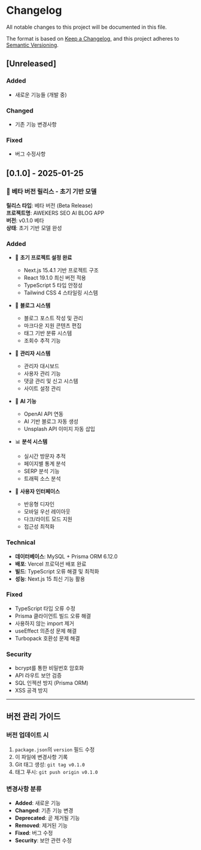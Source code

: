 # Changelog

All notable changes to this project will be documented in this file.

The format is based on [Keep a Changelog](https://keepachangelog.com/en/1.0.0/),
and this project adheres to [Semantic Versioning](https://semver.org/spec/v2.0.0.html).

## [Unreleased]

### Added
- 새로운 기능들 (개발 중)

### Changed
- 기존 기능 변경사항

### Fixed
- 버그 수정사항

## [0.1.0] - 2025-01-25

### 🎯 **베타 버전 릴리스 - 초기 기반 모델**

**릴리스 타입**: 베타 버전 (Beta Release)  
**프로젝트명**: AWEKERS SEO AI BLOG APP  
**버전**: v0.1.0 베타  
**상태**: 초기 기반 모델 완성

### Added
- 🚀 **초기 프로젝트 설정 완료**
  - Next.js 15.4.1 기반 프로젝트 구조
  - React 19.1.0 최신 버전 적용
  - TypeScript 5 타입 안정성
  - Tailwind CSS 4 스타일링 시스템

- 📝 **블로그 시스템**
  - 블로그 포스트 작성 및 관리
  - 마크다운 지원 콘텐츠 편집
  - 태그 기반 분류 시스템
  - 조회수 추적 기능

- 🔐 **관리자 시스템**
  - 관리자 대시보드
  - 사용자 관리 기능
  - 댓글 관리 및 신고 시스템
  - 사이트 설정 관리

- 🤖 **AI 기능**
  - OpenAI API 연동
  - AI 기반 블로그 자동 생성
  - Unsplash API 이미지 자동 삽입

- 📊 **분석 시스템**
  - 실시간 방문자 추적
  - 페이지별 통계 분석
  - SERP 분석 기능
  - 트래픽 소스 분석

- 🎨 **사용자 인터페이스**
  - 반응형 디자인
  - 모바일 우선 레이아웃
  - 다크/라이트 모드 지원
  - 접근성 최적화

### Technical
- **데이터베이스**: MySQL + Prisma ORM 6.12.0
- **배포**: Vercel 프로덕션 배포 완료
- **빌드**: TypeScript 오류 해결 및 최적화
- **성능**: Next.js 15 최신 기능 활용

### Fixed
- TypeScript 타입 오류 수정
- Prisma 클라이언트 빌드 오류 해결
- 사용하지 않는 import 제거
- useEffect 의존성 문제 해결
- Turbopack 호환성 문제 해결

### Security
- bcrypt를 통한 비밀번호 암호화
- API 라우트 보안 검증
- SQL 인젝션 방지 (Prisma ORM)
- XSS 공격 방지

---

## 버전 관리 가이드

### 버전 업데이트 시
1. `package.json`의 `version` 필드 수정
2. 이 파일에 변경사항 기록
3. Git 태그 생성: `git tag v0.1.0`
4. 태그 푸시: `git push origin v0.1.0`

### 변경사항 분류
- **Added**: 새로운 기능
- **Changed**: 기존 기능 변경
- **Deprecated**: 곧 제거될 기능
- **Removed**: 제거된 기능
- **Fixed**: 버그 수정
- **Security**: 보안 관련 수정 